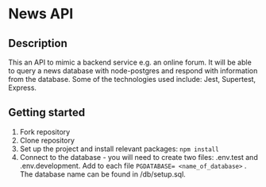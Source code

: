 # News API

## Description 

This an API to mimic a backend service e.g. an online forum. It will be able to query a news database with node-postgres and respond with information from the database. Some of the technologies used include: Jest, Supertest, Express.

## Getting started

1. Fork repository
2. Clone repository 
3. Set up the project and install relevant packages: ```npm install```
4. Connect to the database - you will need to create two files: .env.test and .env.development. Add to each file ```PGDATABASE= <name_of_database>``` . The database name can be found in /db/setup.sql.